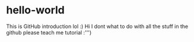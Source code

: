 # hello-world
This is GitHub introduction lol :)
Hi I dont what to do with all the stuff in the github please teach me tutorial :''')
